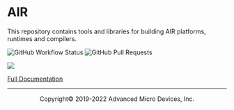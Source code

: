 # AIR

This repository contains tools and libraries for building AIR platforms,
runtimes and compilers.


![GitHub Workflow Status](https://img.shields.io/github/workflow/status/Xilinx/mlir-air/Build%20and%20Test)
![GitHub Pull Requests](https://img.shields.io/github/issues-pr-raw/Xilinx/mlir-air)

![](https://mlir.llvm.org//mlir-logo.png)


[Full Documentation](https://xilinx.github.io/mlir-air/)

-----

<p align="center">Copyright&copy; 2019-2022 Advanced Micro Devices, Inc.</p>
